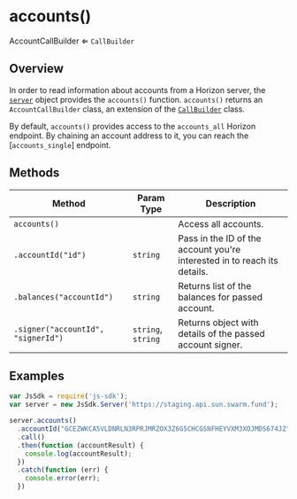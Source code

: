 
# accounts()

AccountCallBuilder ⇐ `CallBuilder`

## Overview

In order to read information about accounts from a Horizon server, the [`server`](./server.md) object provides the `accounts()` function. `accounts()` returns an `AccountCallBuilder` class, an extension of the [`CallBuilder`](./call_builder.md) class.

By default, `accounts()` provides access to the `accounts_all` Horizon endpoint.  By chaining an account address to it, you can reach the [`accounts_single`] endpoint.

## Methods

| Method                             | Param Type         | Description                              |
| ---------------------------------- | ------------------ | ---------------------------------------- |
| `accounts()`                       |                    | Access all accounts.                     |
| `.accountId("id")`                 | `string`           | Pass in the ID of the account you're interested in to reach its details. |
| `.balances("accountId")`           | `string`           | Returns list of the balances for passed account. |
| `.signer("accountId", "signerId")` | `string`, `string` | Returns object with details of the passed  account signer. |

## Examples

```js
var JsSdk = require('js-sdk');
var server = new JsSdk.Server('https://staging.api.sun.swarm.fund');

server.accounts()
  .accountId("GCEZWKCA5VLDNRLN3RPRJMRZOX3Z6G5CHCGSNFHEYVXM3XOJMDS674JZ")
  .call()
  .then(function (accountResult) {
    console.log(accountResult);
  })
  .catch(function (err) {
    console.error(err);
  })
```
